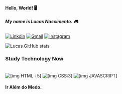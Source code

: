 #### Hello, World! 🖥️
##### My name is Lucas Nascimento. 🎮

[![Linkdin](    https://img.shields.io/badge/LinkedIn-0077B5?style=for-the-badge&logo=linkedin&logoColor=white)](https://www.linkedin.com/in/lucas-do-nascimento-moura-9359002a7/)
[![Gmail](https://img.shields.io/badge/Gmail-D14836?style=for-the-badge&logo=gmail&logoColor=white)](https://mail.google.com/mail/u/1/#trash)
[![Instagram](https://img.shields.io/badge/Instagram-E4405F?style=for-the-badge&logo=instagram&logoColor=white)](https://www.instagram.com/lucaaz7/)

![Lucas GitHub stats](https://github-readme-stats.vercel.app/api?username=lucasnmoura&show_icons=true&theme=radical)

### Study Technology Now

<div style="display: inline_block"> <br/>
<img align="center" alt="[img HTML : 5]" src="https://img.shields.io/badge/HTML5-E34F26?style=for-the-badge&logo=html5&logoColor=white" />
<img align="center" alt="[img CSS:3]" src="https://img.shields.io/badge/CSS3-1572B6?style=for-the-badge&logo=css3&logoColor=white" />
<img align="center" alt="[img JAVASCRIPT]" src="https://img.shields.io/badge/JavaScript-F7DF1E?style=for-the-badge&logo=javascript&logoColor=black" />
</div>

#### Ir Além do Medo.

